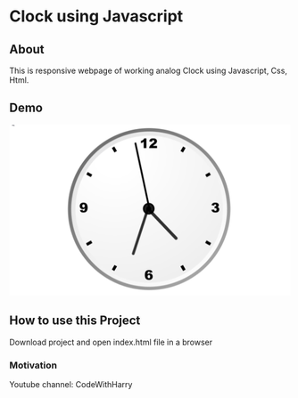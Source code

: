 # Clock using Javascript

## About 
This is responsive webpage of working analog Clock using Javascript, Css, Html. 
 
## Demo 
![Screenshot](clockg.gif)

## How to use this Project 
Download project and open index.html file in a browser 

### Motivation
Youtube channel: CodeWithHarry
